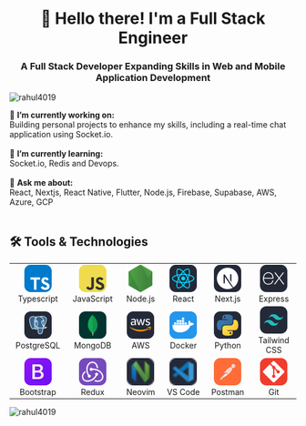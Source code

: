 <h1 align="center">👋 Hello there! I'm a Full Stack Engineer</h1>
<h3 align="center">A Full Stack Developer Expanding Skills in Web and Mobile Application Development</h3>

<p align="left"> <img src="https://komarev.com/ghpvc/?username=rahul4019&label=Profile%20views&color=0e75b6&style=flat" alt="rahul4019" /> </p>

🔭 **I’m currently working on:** <br>Building personal projects to enhance my skills, including a real-time chat application using Socket.io.<br><br>🌱 **I’m currently learning:** <br>Socket.io, Redis and Devops.<br><br>💬 **Ask me about:** <br>React, Nextjs, React Native, Flutter, Node.js, Firebase, Supabase, AWS, Azure, GCP<br><br>

<h2 align="left">🛠️  Tools & Technologies</h2>

<table style="border: none;">
  <tr>
    <td align="center" width="120">
      <a href="#">
                <img src="./img/typescript.svg" width="48" height="48" alt="Neovim" />
      </a>
      <br>Typescript
    </td>
    <td align="center" width="120">
      <a href="#">
                <img src="./img/javascript.svg" width="48" height="48" alt="Neovim" /> 
      </a>
      <br>JavaScript
    </td>
    <td align="center" width="120">
            <a href="#">
                <img src="./img/node.svg" width="48" height="48" alt="Neovim" /> 
            </a>
      <br>Node.js
    </td>
    <td align="center" width="120">
      <a href="#">
                <img src="./img/react.svg" width="48" height="48" alt="Neovim" /> 
      </a>
      <br>React
    </td>
    <td align="center" width="120">
      <a href="#" >
            <img src="./img/next.svg" width="48" height="48" alt="Neovim" /> 
      </a>
      <br>Next.js
    </td>
    <td align="center" width="120"> 
      <a href="#" >
	                              <img src="./img/express.svg" width="48" height="48" alt="Neovim" /> 
      </a>
      <br>Express
    </td>
  </tr>

  <tr>
    <td align="center" width="120">
      <a href="#">
                               <img src="./img/postgres.svg" width="48" height="48" alt="Neovim" /> 
      </a>
      <br>PostgreSQL
    </td>
    <td align="center" width="120">
      <a href="#">
                                <img src="./img/mongodb.svg" width="48" height="48" alt="Neovim" /> 
      </a>
      <br>MongoDB
    </td>
    <td align="center" width="120">
      <a href="#">
                                <img src="./img/aws.svg" width="48" height="48" alt="Neovim" /> 
      </a>
      <br>AWS
    </td>
    <td align="center" width="120">
      <a href="#">
               <img src="./img/docker.svg" width="48" height="48" alt="Neovim" />
      </a>
      <br>Docker
    </td>
    <td align="center" width="120">
      <a href="#" >
               <img src="./img/python.svg" width="48" height="48" alt="Neovim" />      
      </a>
      <br>Python
    </td>
    <td align="center" width="120"> 
      <a href="#" >
                <img src="./img/tailwind.svg" width="48" height="48" alt="Neovim" />      
      </a>
      <br>Tailwind CSS
    </td>
  </tr>

  <tr>
    <td align="center" width="120">
      <a href="#">
                 <img src="./img/bootstrap.svg" width="48" height="48" alt="Neovim" /> 
      </a>
      <br>Bootstrap
    </td>
    <td align="center" width="120">
      <a href="#">
                 <img src="./img/redux.svg" width="48" height="48" alt="Neovim" /> 
      </a>
      <br>Redux
    </td>
    <td align="center" width="120">
      <a href="#">
               <img src="./img/neovim.svg" width="48" height="48" alt="Neovim" />
      </a>
      <br>Neovim
    </td>
    <td align="center" width="120">
      <a href="#">
           <img src="./img/vscode.svg" width="48" height="48" alt="VS Code" />
</svg>
      </a>
      <br>VS Code
    </td>
    <td align="center" width="120">
      <a href="#" >
 <img src="./img/postman.svg" width="48" height="48" alt="Neovim" /> 
      </a>
      <br>Postman
    </td>
    <td align="center" width="120"> 
      <a href="#" >
               <img src="./img/git.svg" width="48" height="48" alt="Neovim" />      
      </a>
      <br>Git
    </td>
  </tr>
</table>

<p><img align="left" src="https://github-readme-stats.vercel.app/api/top-langs?username=rahul4019&theme=vue-dark&hide_border=true&show_icons=true&locale=en&layout=compact" alt="rahul4019" /></p>
